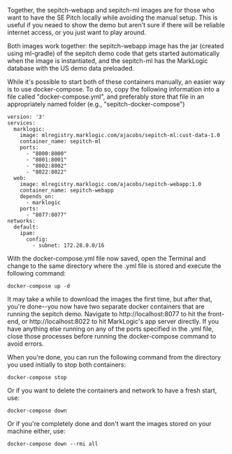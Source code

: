 Together, the sepitch-webapp and sepitch-ml images are for those who want to have the SE Pitch locally while avoiding the manual setup.  This is useful if you neaed to show the demo but aren't sure if there will be reliable internet access, or you just want to play around.  

Both images work together: the sepitch-webapp image has the jar (created using ml-gradle) of the sepitch demo code that gets started automatically when the image is instantiated, and the sepitch-ml has the MarkLogic database with the US demo data preloaded.

While it's possible to start both of these containers manually, an easier way is to use docker-compose.  To do so, copy the following information into a file called "docker-compose.yml", and preferably store that file in an appropriately named folder (e.g., "sepitch-docker-compose")

```
version: '3'
services:
  marklogic:
    image: mlregistry.marklogic.com/ajacobs/sepitch-ml:cust-data-1.0
    container_name: sepitch-ml
    ports:
      - "8000:8000"
      - "8001:8001"
      - "8002:8002"
      - "8022:8022"
  web:
    image: mlregistry.marklogic.com/ajacobs/sepitch-webapp:1.0
    container_name: sepitch-webapp
    depends_on: 
      - marklogic   
    ports:
      - "8077:8077"
networks:
  default:
    ipam:
      config:
        - subnet: 172.28.0.0/16
```

With the docker-compose.yml file now saved, open the Terminal and change to the same directory where the .yml file is stored and execute the following command:

```
docker-compose up -d
```

It may take a while to download the images the first time, but after that, you're done--you now have two separate docker containers that are running the sepitch demo.  Navigate to http://localhost:8077 to hit the front-end, or http://localhost:8022 to hit MarkLogic's app server directly.  If you have anything else running on any of the ports specified in the .yml file, close those processes before running the docker-compose command to avoid errors.

When you're done, you can run the following command from the directory you used initially to stop both containers:

```
docker-compose stop
```

Or if you want to delete the containers and network to have a fresh start, use:

```
docker-compose down
```

Or if you're completely done and don't want the images stored on your machine either, use:

```
docker-compose down --rmi all
```


